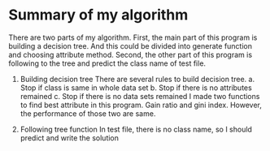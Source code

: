# **Summary of my algorithm**
There are two parts of my algorithm. First, the main part of this program is building a decision tree. And this could be divided into generate function and choosing attribute method. Second, the other part of this program is following to the tree and predict the class name of test file.
1.	Building decision tree
There are several rules to build decision tree.
a.	Stop if class is same in whole data set
b.	Stop if there is no attributes remained
c.	Stop if there is no data sets remained
I made two functions to find best attribute in this program. Gain ratio and gini index. However, the performance of those two are same.

2.	Following tree function
In test file, there is no class name, so I should predict and write the solution
